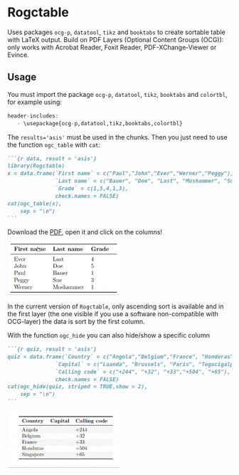 
<!-- README.md is generated from README.Rmd. Please edit that file -->

# Rogctable

Uses packages `ocg-p`, `datatool`, `tikz` and `booktabs` to create
sortable table with LaTeX output. Build on PDF Layers (Optional Content
Groups (OCG)): only works with Acrobat Reader, Foxit Reader,
PDF-XChange-Viewer or Evince.

## Usage

You must import the package `ocg-p`, `datatool`, `tikz`, `booktabs` and
`colortbl`, for example using:

``` r
header-includes:
   - \usepackage{ocg-p,datatool,tikz,booktabs,colortbl}
```

The `results='asis'` must be used in the chunks. Then you just need to
use the function `ogc_table` with `cat`:

```` md
```{r data, result = 'asis'}
library(Rogctable)
x = data.frame(`First name` = c("Paul","John","Ever","Werner","Peggy"),
               `Last name` = c("Bauer", "Doe", "Last", "Moshammer", "Sue"),
               `Grade` = c(1,5,4,1,3),
               check.names = FALSE)
cat(ogc_table(x),
    sep = "\n")
```
````

Download the
[PDF](https://github.com/AQLT/Rogctable/blob/master/vignettes/Rogctable.pdf),
open it and click on the columns!

<img src="https://github.com/AQLT/Rogctable/blob/gif-pages/ogc_sort.gif?raw=true" style="width:50.0%" />

In the current version of `Rogctable`, only ascending sort is available
and in the first layer (the one visible if you use a software
non-compatible with OCG-layer) the data is sort by the first column.

With the function `ogc_hide` you can also hide/show a specific column

```` md
```{r quiz, result = 'asis'}
quiz = data.frame(`Country` = c("Angola","Belgium","France", "Honduras","Singapore"),
               `Capital` = c("Luanda", "Brussels", "Paris", "Tegucigalpa", "Singapore"),
               `Calling code` = c("+244", "+32", "+33","+504", "+65"),
               check.names = FALSE)
cat(ogc_hide(quiz, striped = TRUE,show = 2),
    sep = "\n")
```
````

<img src="https://github.com/AQLT/Rogctable/blob/gif-pages/ogc_hide.gif?raw=true" style="width:50.0%" />
